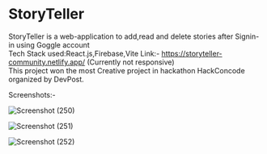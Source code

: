 # StoryTeller

StoryTeller is a web-application to add,read and delete stories after Signin-in using Goggle account<br/>
Tech Stack used:React.js,Firebase,Vite
Link:- https://storyteller-community.netlify.app/ (Currently not responsive) <br/>
This project won the most Creative project in hackathon HackConcode organized by DevPost.

Screenshots:-

![Screenshot (250)](https://user-images.githubusercontent.com/95878363/201509661-e3e97586-e42a-4d02-806c-d12713497404.png)

![Screenshot (251)](https://user-images.githubusercontent.com/95878363/201509666-6c292772-f22c-4bef-b3f2-88fdb2118bf3.png)

![Screenshot (252)](https://user-images.githubusercontent.com/95878363/201509674-53f9cf7b-2ead-409b-a288-4a4f82f1cca3.png)




